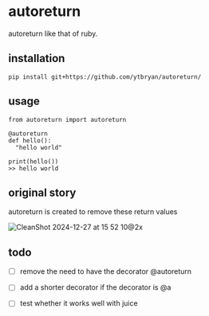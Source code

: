 # autoreturn 
autoreturn like that of ruby. 

## installation

```
pip install git+https://github.com/ytbryan/autoreturn/
```

## usage

```
from autoreturn import autoreturn

@autoreturn
def hello():
  "hello world" 

print(hello())
>> hello world
```

## original story

autoreturn is created to remove these return values

![CleanShot 2024-12-27 at 15 52 10@2x](https://github.com/user-attachments/assets/2ffc59af-c9c3-48bb-b503-3aaa8c17067b)



## todo
- [ ] remove the need to have the decorator @autoreturn
- [ ] add a shorter decorator if the decorator is @a
- [ ] test whether it works well with juice


